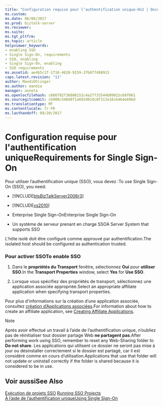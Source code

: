 ```yaml
---
title: "Configuration requise pour l’authentification unique-On2 | Documents Microsoft"
ms.custom: 
ms.date: 06/08/2017
ms.prod: biztalk-server
ms.reviewer: 
ms.suite: 
ms.tgt_pltfrm: 
ms.topic: article
helpviewer_keywords:
- enabling SSO
- Single Sign-On, requirements
- SSO, enabling
- Single Sign-On, enabling
- SSO requirements
ms.assetid: ae4b5c1f-1718-4628-9159-2fb877498913
caps.latest.revision: "11"
author: MandiOhlinger
ms.author: mandia
manager: anneta
ms.openlocfilehash: c886792f36808152c4a27733544b09015c68f061
ms.sourcegitcommit: cb908c540d8f1a692d01dc8f313e16cb4b4e696d
ms.translationtype: MT
ms.contentlocale: fr-FR
ms.lasthandoff: 09/20/2017
---
```

# <a name="requirements-for-single-sign-on"></a><span data-ttu-id="3b9ac-102">Configuration requise pour l'authentification unique</span><span class="sxs-lookup"><span data-stu-id="3b9ac-102">Requirements for Single Sign-On</span></span>
<span data-ttu-id="3b9ac-103">Pour utiliser l’authentification unique (SSO), vous devez :</span><span class="sxs-lookup"><span data-stu-id="3b9ac-103">To use Single Sign-On (SSO), you need:</span></span>  
  
-   [!INCLUDE[btsBizTalkServer2006r3](../includes/btsbiztalkserver2006r3-md.md)]  
  
-   [!INCLUDE[vs2010](../includes/vs2010-md.md)]  
  
-   <span data-ttu-id="3b9ac-104">Enterprise Single Sign-On</span><span class="sxs-lookup"><span data-stu-id="3b9ac-104">Enterprise Single Sign-On</span></span>  
  
-   <span data-ttu-id="3b9ac-105">Un système de serveur prenant en charge SSO</span><span class="sxs-lookup"><span data-stu-id="3b9ac-105">A Server System that supports SSO</span></span>  
  
 <span data-ttu-id="3b9ac-106">L’hôte isolé doit être configuré comme approuvé par authentification.</span><span class="sxs-lookup"><span data-stu-id="3b9ac-106">The isolated host should be configured as authentication trusted.</span></span>  
  
### <a name="to-enable-sso"></a><span data-ttu-id="3b9ac-107">Pour activer SSO</span><span class="sxs-lookup"><span data-stu-id="3b9ac-107">To enable SSO</span></span>  
  
1.  <span data-ttu-id="3b9ac-108">Dans le **propriétés du Transport** fenêtre, sélectionnez **Oui** pour **utiliser SSO**.</span><span class="sxs-lookup"><span data-stu-id="3b9ac-108">In the **Transport Properties** window, select **Yes** for **Use SSO**.</span></span>  
  
2.  <span data-ttu-id="3b9ac-109">Lorsque vous spécifiez des propriétés de transport, sélectionnez une application associée appropriée.</span><span class="sxs-lookup"><span data-stu-id="3b9ac-109">Select an appropriate affiliate application when specifying transport properties.</span></span>  
  
 <span data-ttu-id="3b9ac-110">Pour plus d’informations sur la création d’une application associée, consultez [création d’Applications associées](../core/creating-affiliate-applications2.md).</span><span class="sxs-lookup"><span data-stu-id="3b9ac-110">For information about how to create an affiliate application, see [Creating Affiliate Applications](../core/creating-affiliate-applications2.md).</span></span>  
  
> [!NOTE]
>  <span data-ttu-id="3b9ac-111">Après avoir effectué un travail à l’aide de l’authentification unique, n’oubliez pas de réinitialiser tout dossier partage Web **ne partagent pas**.</span><span class="sxs-lookup"><span data-stu-id="3b9ac-111">After performing work using SSO, remember to reset any Web-Sharing folder to **Do not share**.</span></span> <span data-ttu-id="3b9ac-112">Les applications qui utilisent ce dossier ne seront pas mise à jour ou désinstaller correctement si le dossier est partagé, car il est considéré comme en cours d’utilisation.</span><span class="sxs-lookup"><span data-stu-id="3b9ac-112">Applications that use that folder will not update or uninstall correctly if the folder is shared because it is considered to be in use.</span></span>  
  
## <a name="see-also"></a><span data-ttu-id="3b9ac-113">Voir aussi</span><span class="sxs-lookup"><span data-stu-id="3b9ac-113">See Also</span></span>  
 <span data-ttu-id="3b9ac-114">[Exécution de projets SSO](../core/running-sso-projects1.md) </span><span class="sxs-lookup"><span data-stu-id="3b9ac-114">[Running SSO Projects](../core/running-sso-projects1.md) </span></span>  
 [<span data-ttu-id="3b9ac-115">À l’aide de l’authentification unique</span><span class="sxs-lookup"><span data-stu-id="3b9ac-115">Using Single Sign-On</span></span>](../core/using-single-sign-on2.md)